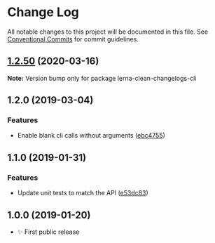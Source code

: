 # Change Log

All notable changes to this project will be documented in this file.
See [Conventional Commits](https://conventionalcommits.org) for commit guidelines.

## [1.2.50](https://gitlab.com/codsen/codsen/compare/lerna-clean-changelogs-cli@1.2.49...lerna-clean-changelogs-cli@1.2.50) (2020-03-16)

**Note:** Version bump only for package lerna-clean-changelogs-cli





## 1.2.0 (2019-03-04)

### Features

- Enable blank cli calls without arguments ([ebc4755](https://gitlab.com/codsen/codsen/commit/ebc4755))

## 1.1.0 (2019-01-31)

### Features

- Update unit tests to match the API ([e53dc83](https://gitlab.com/codsen/codsen/commit/e53dc83))

## 1.0.0 (2019-01-20)

- ✨ First public release
